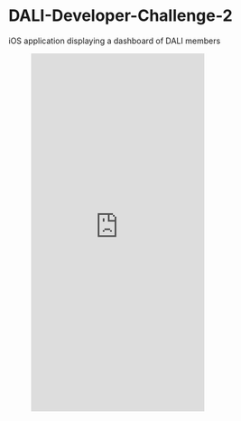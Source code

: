 # DALI-Developer-Challenge-2
iOS application displaying a dashboard of DALI members

<figure class="video_container">
<iframe src="https://appetize.io/embed/<PUBLIC KEY>?device=iphonex&scale=75&autoplay=false&orientation=portrait&deviceColor=black" width="307px" height="634px" frameborder="0" scrolling="no"></iframe>
</figure>
